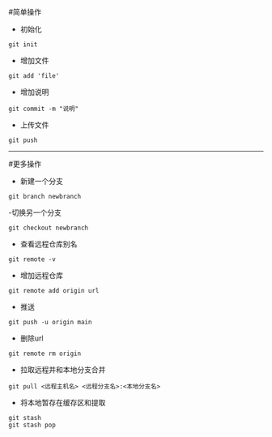 #简单操作
- 初始化
```
git init
```
- 增加文件
```
git add 'file'
```
- 增加说明
```
git commit -m "说明"
```
- 上传文件
```
git push
```

*********
#更多操作
- 新建一个分支
```
git branch newbranch  
```
-切换另一个分支
```
git checkout newbranch
```
- 查看远程仓库别名
```
git remote -v 
```
- 增加远程仓库
```
git remote add origin url
```
- 推送
```
git push -u origin main
```
- 删除url
```
git remote rm origin
```
- 拉取远程并和本地分支合并
```
git pull <远程主机名> <远程分支名>:<本地分支名>
```
- 将本地暂存在缓存区和提取
```
git stash 
git stash pop
```